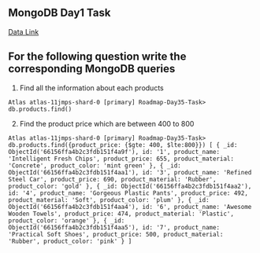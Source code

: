 ## MongoDB Day1 Task

[Data Link](https://github.com/rvsp/database/blob/master/mongodb/product.json)

## For the following question write the corresponding MongoDB queries

1. Find all the information about each products

`Atlas atlas-11jmps-shard-0 [primary] Roadmap-Day35-Task> db.products.find()`

2. Find the product price which are between 400 to 800

`Atlas atlas-11jmps-shard-0 [primary] Roadmap-Day35-Task> db.products.find({product_price: {$gte: 400, $lte:800}})
[
  {
    _id: ObjectId('66156ffa4b2c3fdb151f4a9f'),
    id: '1',
    product_name: 'Intelligent Fresh Chips',
    product_price: 655,
    product_material: 'Concrete',
    product_color: 'mint green'
  },
  {
    _id: ObjectId('66156ffa4b2c3fdb151f4aa1'),
    id: '3',
    product_name: 'Refined Steel Car',
    product_price: 690,
    product_material: 'Rubber',
    product_color: 'gold'
  },
  {
    _id: ObjectId('66156ffa4b2c3fdb151f4aa2'),
    id: '4',
    product_name: 'Gorgeous Plastic Pants',
    product_price: 492,
    product_material: 'Soft',
    product_color: 'plum'
  },
  {
    _id: ObjectId('66156ffa4b2c3fdb151f4aa4'),
    id: '6',
    product_name: 'Awesome Wooden Towels',
    product_price: 474,
    product_material: 'Plastic',
    product_color: 'orange'
  },
  {
    _id: ObjectId('66156ffa4b2c3fdb151f4aa5'),
    id: '7',
    product_name: 'Practical Soft Shoes',
    product_price: 500,
    product_material: 'Rubber',
    product_color: 'pink'
  }
]
`
